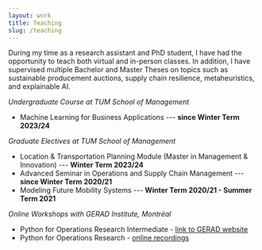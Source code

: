 ```yaml
---
layout: work
title: Teaching
slug: /teaching
---
```


During my time as a research assistant and PhD student, I have had the opportunity to teach both virtual and in-person classes.
In addition, I have supervised multiple Bachelor and Master Theses on topics such as sustainable producement auctions, supply chain resilience, metaheuristics, and explainable AI. 

*Undergraduate Course at TUM School of Management*
* Machine Learning for Business Applications --- **since Winter Term 2023/24**

*Graduate Electives at TUM School of Management*
* Location & Transportation Planning Module (Master in Management & Innovation) --- **Winter Term 2023/24** 
* Advanced Seminar in Operations and Supply Chain Management --- **since Winter Term 2020/21**
* Modeling Future Mobility Systems --- **Winter Term 2020/21 - Summer Term 2021**

*Online Workshops with GERAD Institute, Montréal* 
* Python for Operations Research Intermediate - [link to GERAD website](https://www.gerad.ca/fr/events/1964)
* Python for Operations Research - [online recordings](https://www.youtube.com/watch?v=MD2KSd4M68M&list=PLV_P5YiB-jct6AHc_bGBoQZ3dMRmBOAaV)
  
